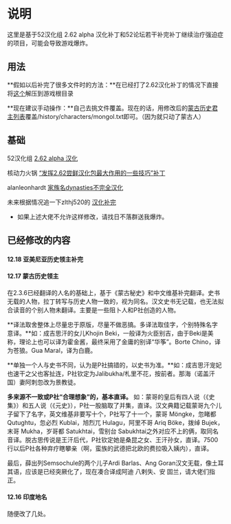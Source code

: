 # 说明

这里是基于52汉化组 2.62 alpha 汉化补丁和52论坛若干补完补丁继续治疗强迫症的项目，可能会导致游戏爆炸。

## 用法

**假如以后补完了很多文件时的方法：**在已经打了2.62汉化补丁的情况下直接将[这个](https://github.com/Lolisky/CK2_2.6.2_CN_Fix/archive/master.zip)解压到游戏根目录

**现在建议手动操作：**自己去挑文件覆盖。现在的话，用修改后的[蒙古历史君主列表](https://github.com/Lolisky/CK2_2.6.2_CN_Fix/raw/master/history/characters/mongol.txt)覆盖/history/characters/mongol.txt即可。（因为就只动了蒙古人）

## 基础

52汉化组 [2.62 alpha 汉化](http://bbs.52pcgame.net/forum.php?mod=viewthread&tid=72131)

核动力火锅 [“发挥2.62尝鲜汉化包最大作用的一些技巧”补丁](http://bbs.52pcgame.net/forum.php?mod=viewthread&tid=72774)

alanleonhardt [家族名dynasties不完全汉化](http://bbs.52pcgame.net/forum.php?mod=viewthread&tid=72770)

未来根据情况追一下zlthj520的 [汉化补完](http://bbs.52pcgame.net/forum.php?mod=viewthread&tid=72633)

* 如果上述大佬不允许这样修改，请找日不落群送我爆炸。

## 已经修改的内容

#### 12.18 亚美尼亚历史领主补完

#### 12.17 蒙古历史领主

在2.3.6已经翻译的人名的基础上，基于《蒙古秘史》和中文维基补完翻译。史书无载的人物，拉丁转写与历史人物一致的，视为同名。汉文史书无记载，也无法拟合读音的个别人物未翻译。主要是一些阻卜人和P社创造的人物。

**译法取舍整体上尽量忠于原版，尽量不做恶搞。多译法取佳字，个别特殊名字意译。**如：成吉思汗的女儿Khojin Beki，一般译为火臣别吉，由于Beki是美称，理论上也可以译为霍金酱，最终采用了金庸的别译“华筝”。Borte Chino，译为苍狼。Gua Maral，译为白鹿。

**单独一个人与史书不同，认为是P社搞错的，以史书为准。**如：成吉思汗宠妃也速干之父也客扯连，P社钦定为Jalibukha/札里不花，按前者。那海（诺盖汗国）妻阿刺忽改为景教徒。

**多来源不一致或P社“合理想象”的，基本直译。** 如：蒙哥的皇后有四人说（《史集》）和五人说（《元史》），P社一股脑取了并集，直译。汉文典籍记载蒙哥九个儿子留下了名字，英文维基非要写十个，P社写了十一个，蒙哥 Möngke，忽睹都 Qutughtu，忽必烈 Kublai，旭烈兀 Hulagu，阿里不哥 Ariq Böke，拨绰 Bujek，末哥 Mukha，岁哥都 Satukhtai，雪别台 Sabukhtai之外对应不上的俩，取同名音译。脱古思传说是王汗后代，P社钦定她是桑昆之女、王汗孙女，直译。7500行以后P社各种弃疗瞎攀亲（啊，蛮族的武德把北欧的费拉吸入姨内），直译。

最后，薛出列Semsochule的两个儿子Ardi Barlas、Ang Goran汉文无载，像土耳其语，应该是已经突厥化了，现在凑合译成阿迪 八剌失、安 固兰，请大佬们指正。

#### 12.16 印度地名

随便改了几处。